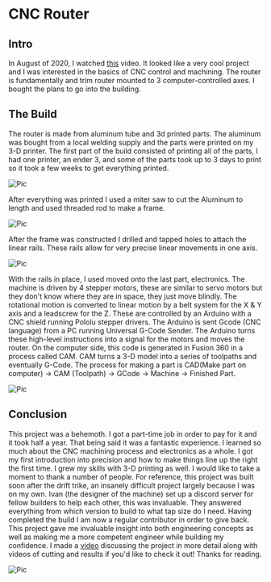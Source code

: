 # CNC Router
## Intro
In August of 2020, I watched [this](https://www.youtube.com/watch?v=_atw3e0nIrg&pp=sAQA) video. It looked like a very cool project and I was interested in the basics of CNC control and machining. The router is fundamentally and trim router mounted to 3 computer-controlled axes. I bought the plans to go into the building.   


## The Build
The router is made from aluminum tube and 3d printed parts. The aluminum was bought from a local welding supply and the parts were printed on my 3-D printer. The first part of the build consisted of printing all of the parts, I had one printer, an ender 3, and some of the parts took up to 3 days to print so it took a few weeks to get everything printed. 

![Pic](https://media.discordapp.net/attachments/871958447074197535/871958457245401148/unknown.png?width=800&height=674)

After everything was printed I used a miter saw to cut the Aluminum to length and used threaded rod to make a frame. 

![Pic](https://media.discordapp.net/attachments/871958447074197535/871959102115442728/unknown.png?width=800&height=674)

After the frame was constructed I drilled and tapped holes to attach the linear rails. These rails allow for very precise linear movements in one axis. 

![Pic](https://cdn.discordapp.com/attachments/871958447074197535/871959922441601054/b608572dd6d410a7f79df003b02318b5_2_1.png?width=800&height=674)

With the rails in place, I used moved onto the last part, electronics. The machine is driven by 4 stepper motors, these are similar to servo motors but they don't know where they are in space, they just move blindly. The rotational motion is converted to linear motion by a belt system for the X & Y axis and a leadscrew for the Z. These are controlled by an Arduino with a CNC shield running Pololu stepper drivers. The Arduino is sent Gcode (CNC language) from a PC running Universal G-Code Sender. The Arduino turns these high-level instructions into a signal for the motors and moves the router. On the computer side, this code is generated in Fusion 360 in a process called CAM. CAM turns a 3-D model into a series of toolpaths and eventually G-Code. The process for making a part is CAD(Make part on computer) -> CAM (Toolpath) -> GCode -> Machine -> Finished Part.

![Pic](https://media.discordapp.net/attachments/871958447074197535/871962533945294898/IMG_0244.jpg?width=800&height=674)

## Conclusion
This project was a behemoth. I got a part-time job in order to pay for it and it took half a year. That being said it was a fantastic experience. I learned so much about the CNC machining process and electronics as a whole. I got my first introduction into precision and how to make things line up the right the first time. I grew my skills with 3-D printing as well. I would like to take a moment to thank a number of people. For reference, this project was built soon after the drift trike, an insanely difficult project largely because I was on my own. Ivan (the designer of the machine) set up a discord server for fellow builders to help each other, this was invaluable. They answered everything from which version to build to what tap size do I need. Having completed the build I am now a regular contributor in order to give back. This project gave me invaluable insight into both engineering concepts as well as making me a more competent engineer while building my confidence. I made a [video](https://www.youtube.com/watch?v=HGkvg9hrSM4&pp=sAQA) discussing the project in more detail along with videos of cutting and results if you'd like to check it out! Thanks for reading.

![Pic](https://cdn.discordapp.com/attachments/871958447074197535/871962225433260032/unknown.png?width=800&height=674)
